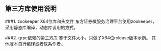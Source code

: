 ## 第三方库使用说明

###1. zookeeper X64位库和头文件
东方证券微服务治理平台使用zookeeper，采用静态库编译，动态库调用的方式。

###2. grpc依赖的第三方库
鉴于文件大小，只做了X64位release版本示例。
其他版本自行编译或者联系作者。
